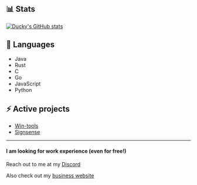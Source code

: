 ## 📊 Stats
[![Ducky's GitHub stats](https://github-readme-stats.vercel.app/api?username=duckysmacky)](https://github.com/anuraghazra/github-readme-stats&show_icons=true&theme=gotham )

## 🔮 Languages

- Java
- Rust
- C
- Go
- JavaScript
- Python

## ⚡ Active projects

- [Win-tools](https://github.com/duckysmacky/win-tools)
- [Signsense](https://github.com/duckysmacky/signsense)

----

#### I am looking for work experience (even for free!)
Reach out to me at my [Discord](https://discord.com/users/689572887366991937)

Also check out my [business website](https://duckybusiness.carrd.co)
